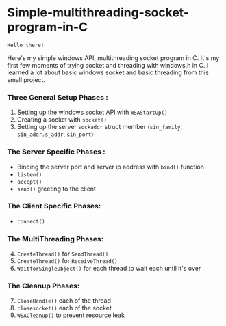 # Simple-multithreading-socket-program-in-C
```
Hello there!
```
Here's my simple windows API, multithreading socket program in C.
It's my first few moments of trying socket and threading with windows.h in C.
I learned a lot about basic windows socket and basic threading from this small project.

### Three General Setup Phases :
1. Setting up the windows socket API with `WSAStartup()`
2. Creating a socket with `socket()`
3. Setting up the server `sockaddr` struct member (`sin_family`, `sin_addr.s_addr`, `sin_port`)
   
### The Server Specific Phases :
- Binding the server port and server ip address with `bind()` function
- `listen()`
- `accept()`
- `send()` greeting to the client

### The Client Specific Phases:
- `connect()`

### The MultiThreading Phases:
4. `CreateThread()` for `SendThread()`
5. `CreateThread()` for `ReceiveThread()`
6. `WaitforSingleObject()` for each thread to wait each until it's over

### The Cleanup Phases:
7. `CloseHandle()` each of the thread
8. `closesocket()` each of the socket
9. `WSACleanup()` to prevent resource leak

